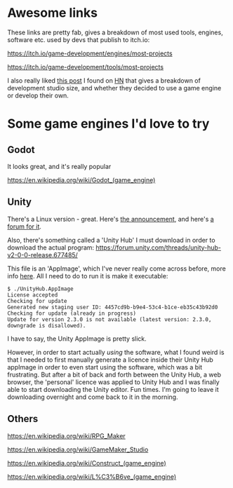 # Awesome links

These links are pretty fab, gives a breakdown of most used tools, engines, software etc. used by devs that publish to itch.io:

https://itch.io/game-development/engines/most-projects

https://itch.io/game-development/tools/most-projects

I also really liked [this post](https://gist.github.com/raysan5/909dc6cf33ed40223eb0dfe625c0de74) I found on [HN](https://news.ycombinator.com/item?id=22965078) that gives a breakdown of development studio size, and whether they decided to use a game engine or develop their own.

# Some game engines I'd love to try

##  Godot

It looks great, and it's really popular

https://en.wikipedia.org/wiki/Godot_(game_engine)

## Unity

There's a Linux version - great. Here's [the announcement](https://blogs.unity3d.com/2019/05/30/announcing-the-unity-editor-for-linux/), and here's [a forum for it](https://forum.unity.com/forums/linux-editor.93/).

Also, there's something called a 'Unity Hub' I must download in order to download the actual program: https://forum.unity.com/threads/unity-hub-v2-0-0-release.677485/

This file is an 'AppImage', which I've never really come across before, more info [here](https://itsfoss.com/use-appimage-linux/). All I need to do to run it is make it executable:

```
$ ./UnityHub.AppImage 
License accepted
Checking for update
Generated new staging user ID: 4457cd9b-b9e4-53c4-b1ce-eb35c43b92d0
Checking for update (already in progress)
Update for version 2.3.0 is not available (latest version: 2.3.0, downgrade is disallowed).
```

I have to say, the Unity AppImage is pretty slick.

However, in order to start actually _using_ the software, what I found weird is that I needed to first manually generate a licence inside their Unity Hub appImage in order to even start using the software, which was a bit frustrating. But after a bit of back and forth between the Unity Hub, a web browser, the 'personal' licence was applied to Unity Hub and I was finally able to start downloading the Unity editor. Fun times. I'm going to leave it downloading overnight and come back to it in the morning.

## Others

https://en.wikipedia.org/wiki/RPG_Maker

https://en.wikipedia.org/wiki/GameMaker_Studio

https://en.wikipedia.org/wiki/Construct_(game_engine)

https://en.wikipedia.org/wiki/L%C3%B6ve_(game_engine)
